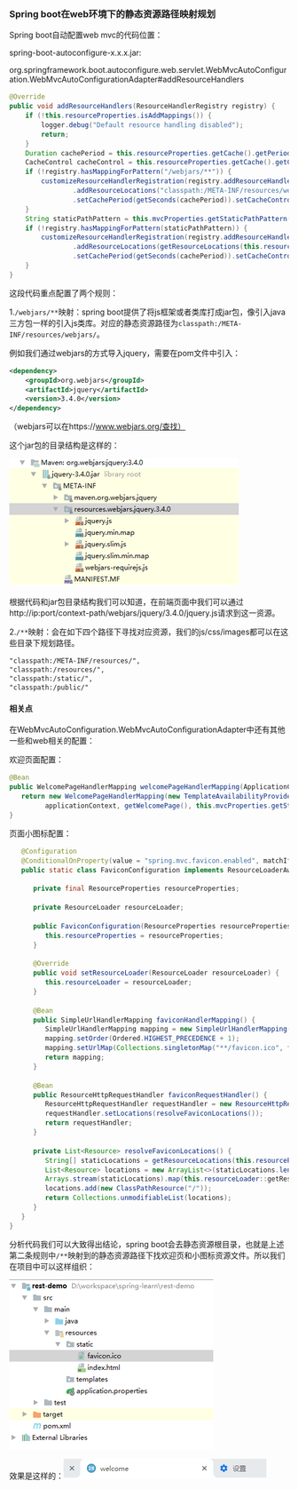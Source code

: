 ### Spring boot在web环境下的静态资源路径映射规划

Spring boot自动配置web mvc的代码位置：

spring-boot-autoconfigure-x.x.x.jar:

org.springframework.boot.autoconfigure.web.servlet.WebMvcAutoConfiguration.WebMvcAutoConfigurationAdapter#addResourceHandlers

```java
@Override
public void addResourceHandlers(ResourceHandlerRegistry registry) {
	if (!this.resourceProperties.isAddMappings()) {
		logger.debug("Default resource handling disabled");
		return;
	}
	Duration cachePeriod = this.resourceProperties.getCache().getPeriod();
	CacheControl cacheControl = this.resourceProperties.getCache().getCachecontrol().toHttpCacheControl();
	if (!registry.hasMappingForPattern("/webjars/**")) {
		customizeResourceHandlerRegistration(registry.addResourceHandler("/webjars/**")
				.addResourceLocations("classpath:/META-INF/resources/webjars/")
				.setCachePeriod(getSeconds(cachePeriod)).setCacheControl(cacheControl));
	}
	String staticPathPattern = this.mvcProperties.getStaticPathPattern();
	if (!registry.hasMappingForPattern(staticPathPattern)) {
		customizeResourceHandlerRegistration(registry.addResourceHandler(staticPathPattern)
				.addResourceLocations(getResourceLocations(this.resourceProperties.getStaticLocations()))
				.setCachePeriod(getSeconds(cachePeriod)).setCacheControl(cacheControl));
	}
}
```

这段代码重点配置了两个规则：

1.`/webjars/**`映射：spring boot提供了将js框架或者类库打成jar包，像引入java三方包一样的引入js类库。对应的静态资源路径为`classpath:/META-INF/resources/webjars/`。

例如我们通过webjars的方式导入jquery，需要在pom文件中引入：

```xml
<dependency>
    <groupId>org.webjars</groupId>
    <artifactId>jquery</artifactId>
    <version>3.4.0</version>
</dependency>
```

（webjars可以在https://www.webjars.org/查找）

这个jar包的目录结构是这样的：

![jquery-webjars](https://github.com/ZhangLaibao/machine_gun/blob/master/images/jquery-webjars.png)

根据代码和jar包目录结构我们可以知道，在前端页面中我们可以通过http://ip:port/context-path/webjars/jquery/3.4.0/jquery.js请求到这一资源。

2.`/**`映射：会在如下四个路径下寻找对应资源，我们的js/css/images都可以在这些目录下规划路径。

```
"classpath:/META-INF/resources/",
"classpath:/resources/",
"classpath:/static/", 
"classpath:/public/"
```

#### 相关点

在WebMvcAutoConfiguration.WebMvcAutoConfigurationAdapter中还有其他一些和web相关的配置：

欢迎页面配置：

```java
@Bean
public WelcomePageHandlerMapping welcomePageHandlerMapping(ApplicationContext applicationContext) {
   return new WelcomePageHandlerMapping(new TemplateAvailabilityProviders(applicationContext),
         applicationContext, getWelcomePage(), this.mvcProperties.getStaticPathPattern());
}
```

页面小图标配置：

```java
   @Configuration
   @ConditionalOnProperty(value = "spring.mvc.favicon.enabled", matchIfMissing = true)
   public static class FaviconConfiguration implements ResourceLoaderAware {

      private final ResourceProperties resourceProperties;

      private ResourceLoader resourceLoader;

      public FaviconConfiguration(ResourceProperties resourceProperties) {
         this.resourceProperties = resourceProperties;
      }

      @Override
      public void setResourceLoader(ResourceLoader resourceLoader) {
         this.resourceLoader = resourceLoader;
      }

      @Bean
      public SimpleUrlHandlerMapping faviconHandlerMapping() {
         SimpleUrlHandlerMapping mapping = new SimpleUrlHandlerMapping();
         mapping.setOrder(Ordered.HIGHEST_PRECEDENCE + 1);
         mapping.setUrlMap(Collections.singletonMap("**/favicon.ico", faviconRequestHandler()));
         return mapping;
      }

      @Bean
      public ResourceHttpRequestHandler faviconRequestHandler() {
         ResourceHttpRequestHandler requestHandler = new ResourceHttpRequestHandler();
         requestHandler.setLocations(resolveFaviconLocations());
         return requestHandler;
      }

      private List<Resource> resolveFaviconLocations() {
         String[] staticLocations = getResourceLocations(this.resourceProperties.getStaticLocations());
         List<Resource> locations = new ArrayList<>(staticLocations.length + 1);
         Arrays.stream(staticLocations).map(this.resourceLoader::getResource).forEach(locations::add);
         locations.add(new ClassPathResource("/"));
         return Collections.unmodifiableList(locations);
      }
   }
}
```

分析代码我们可以大致得出结论，spring boot会去静态资源根目录，也就是上述第二条规则中`/**`映射到的静态资源路径下找欢迎页和小图标资源文件。所以我们在项目中可以这样组织：

![welcome-and-icons](https://github.com/ZhangLaibao/machine_gun/blob/master/images/welcome-and-icons.png)

效果是这样的：![show-off](https://github.com/ZhangLaibao/machine_gun/blob/master/images/show-off.png)

